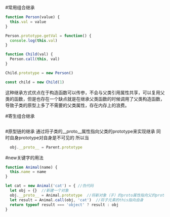 #常用组合继承
```js
function Person(value) {
  this.val = value
}

Person.prototype.getVal = function() {
  console.log(this.val)
}

function Child(val) {
  Person.call(this, val)
}

Child.prototype = new Person()

const child = new Child(1)
```
这种继承方式优点在于构造函数可以传参，不会与父类引用属性共享，可以复用父类的函数，但是也存在一个缺点就是在继承父类函数的时候调用了父类构造函数，导致子类的原型上多了不需要的父类属性，存在内存上的浪费。

#寄生组合继承
```js

```

#原型链的继承
通过将子类的__proto__属性指向父类的prototype来实现继承
同时自身prototype对自身是不可见的
所以当
```js
  obj.__proto__ = Parent.prototype
```

#new关键字的用法
```js
function Animal(name) {
  this.name = name
}

let cat = new Animal('cat') = { //伪代码
  let obj = {}  //新建一个对象
  obj.__proto__ = Animal.prototype  //将新对象（子）的proto属性指向父的prototype属性
  let result = Animal.call(obj, 'cat')  //将子元素的this指向自身
  return typeof result === 'object' ? result : obj
}

```